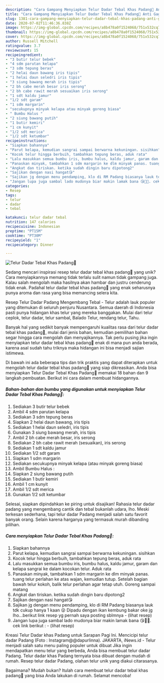 ```yaml
---
description: "Cara Gampang Menyiapkan Telur Dadar Tebal Khas Padang🐣 Anti Gagal"
title: "Cara Gampang Menyiapkan Telur Dadar Tebal Khas Padang🐣 Anti Gagal"
slug: 1381-cara-gampang-menyiapkan-telur-dadar-tebal-khas-padang-anti-gagal
date: 2020-07-02T11:46:36.838Z
image: https://img-global.cpcdn.com/recipes/a8b478a0f1524068/751x532cq70/telur-dadar-tebal-khas-padang🐣-foto-resep-utama.jpg
thumbnail: https://img-global.cpcdn.com/recipes/a8b478a0f1524068/751x532cq70/telur-dadar-tebal-khas-padang🐣-foto-resep-utama.jpg
cover: https://img-global.cpcdn.com/recipes/a8b478a0f1524068/751x532cq70/telur-dadar-tebal-khas-padang🐣-foto-resep-utama.jpg
author: Russell Mitchell
ratingvalue: 3.7
reviewcount: 15
recipeingredient:
- "3 butir telur bebek"
- "4 sdm parutan kelapa"
- "3 sdm tepung beras"
- "2 helai daun bawang iris tipis"
- "1 helai daun seledri iris tipis"
- "3 siung bawang merah iris tipis"
- "2 bh cabe merah besar iris serong"
- "2 bh cabe rawit merah sesuaikan iris serong"
- "1 sdt kaldu jamur"
- "1/2 sdt garam"
- "1 sdm margarin"
- "secukupnya minyak kelapa atau minyak goreng biasa"
- " Bumbu Halus "
- "2 siung bawang putih"
- "1 butir kemiri"
- "1 cm kunyit"
- "1/2 sdt merica"
- "1/2 sdt ketumbar"
recipeinstructions:
- "Siapkan bahannya"
- "Parut kelapa, kemudian sangrai sampai berwarna kekuningan. sisihkan"
- "Kocok telur hingga berbuih, tambahkan tepung beras, aduk rata"
- "Lalu masukkan semua bumbu iris, bumbu halus, kaldu jamur, garam dan kelapa sangrai ke dalam kocokan telur. Aduk rata"
- "Panaskan minyak, tambahkan 1 sdm margarin ke dlm minyak panas. tuang telur perlahan ke atas wajan, kemudian tutup. Setelah bagian bawah telur kokoh, balik telur perlahan agar tetap utuh. Goreng sampai matang"
- "Angkat dan tiriskan. ketika sudah dingin baru dipotong2"
- "Sajikan dengan nasi hangat😘"
- "Sajikan jg dengan menu pendamping, klo di RM Padang biasanya lauk tdk cukup hanya 1 kaan 😜 Dipadu dengan ikan kembung bakar oke jg lho...berikut link resep yg pernah saya posting sblmnya             (lihat resep)"
- "Jangan lupa juga sambal lado mudonya biar makin lamak bana 😘🥰🤤. cek link berikut :             (lihat resep)"
categories:
- Resep
tags:
- telur
- dadar
- tebal

katakunci: telur dadar tebal 
nutrition: 147 calories
recipecuisine: Indonesian
preptime: "PT15M"
cooktime: "PT30M"
recipeyield: "1"
recipecategory: Dinner

---
```



![Telur Dadar Tebal Khas Padang🐣](https://img-global.cpcdn.com/recipes/a8b478a0f1524068/751x532cq70/telur-dadar-tebal-khas-padang🐣-foto-resep-utama.jpg)

Sedang mencari inspirasi resep telur dadar tebal khas padang🐣 yang unik? Cara menyiapkannya memang tidak terlalu sulit namun tidak gampang juga. Kalau salah mengolah maka hasilnya akan hambar dan justru cenderung tidak enak. Padahal telur dadar tebal khas padang🐣 yang enak seharusnya punya aroma dan rasa yang bisa memancing selera kita.

Resep Telur Dadar Padang Mengembang Tebal - Telur adalah lauk populer yang ditemukan di seluruh penjuru Nusantara. Semua daerah di Indonesia pasti punya hidangan khas telur yang mereka banggakan. Mulai dari telur ceplok, telur dadar, telur sambal, Balado Telur, rendang telur, Tahu.

Banyak hal yang sedikit banyak mempengaruhi kualitas rasa dari telur dadar tebal khas padang🐣, mulai dari jenis bahan, kemudian pemilihan bahan segar hingga cara mengolah dan menyajikannya. Tak perlu pusing jika ingin menyiapkan telur dadar tebal khas padang🐣 enak di mana pun anda berada, karena asal sudah tahu triknya maka hidangan ini bisa menjadi sajian istimewa.


Di bawah ini ada beberapa tips dan trik praktis yang dapat diterapkan untuk mengolah telur dadar tebal khas padang🐣 yang siap dikreasikan. Anda bisa menyiapkan Telur Dadar Tebal Khas Padang🐣 memakai 18 bahan dan 9 langkah pembuatan. Berikut ini cara dalam membuat hidangannya.

<!--inarticleads1-->

##### Bahan-bahan dan bumbu yang digunakan untuk menyiapkan Telur Dadar Tebal Khas Padang🐣:

1. Sediakan 3 butir telur bebek
1. Ambil 4 sdm parutan kelapa
1. Sediakan 3 sdm tepung beras
1. Siapkan 2 helai daun bawang, iris tipis
1. Sediakan 1 helai daun seledri, iris tipis
1. Gunakan 3 siung bawang merah, iris tipis
1. Ambil 2 bh cabe merah besar, iris serong
1. Sediakan 2 bh cabe rawit merah (sesuaikan), iris serong
1. Sediakan 1 sdt kaldu jamur
1. Sediakan 1/2 sdt garam
1. Siapkan 1 sdm margarin
1. Sediakan secukupnya minyak kelapa (atau minyak goreng biasa)
1. Ambil  Bumbu Halus :
1. Siapkan 2 siung bawang putih
1. Sediakan 1 butir kemiri
1. Ambil 1 cm kunyit
1. Ambil 1/2 sdt merica
1. Gunakan 1/2 sdt ketumbar


Selesai, siapkan dipindahkan ke piring untuk disajikan! Rahasia telur dadar padang yang mengembang cantik dan tebal bukanlah udara, lho. Meski terkesan sederhana, tapi telur dadar Padang menjadi salah satu favorit banyak orang. Selain karena harganya yang termasuk murah dibanding pilihan. 

<!--inarticleads2-->

##### Cara menyiapkan Telur Dadar Tebal Khas Padang🐣:

1. Siapkan bahannya
1. Parut kelapa, kemudian sangrai sampai berwarna kekuningan. sisihkan
1. Kocok telur hingga berbuih, tambahkan tepung beras, aduk rata
1. Lalu masukkan semua bumbu iris, bumbu halus, kaldu jamur, garam dan kelapa sangrai ke dalam kocokan telur. Aduk rata
1. Panaskan minyak, tambahkan 1 sdm margarin ke dlm minyak panas. tuang telur perlahan ke atas wajan, kemudian tutup. Setelah bagian bawah telur kokoh, balik telur perlahan agar tetap utuh. Goreng sampai matang
1. Angkat dan tiriskan. ketika sudah dingin baru dipotong2
1. Sajikan dengan nasi hangat😘
1. Sajikan jg dengan menu pendamping, klo di RM Padang biasanya lauk tdk cukup hanya 1 kaan 😜 Dipadu dengan ikan kembung bakar oke jg lho...berikut link resep yg pernah saya posting sblmnya -             (lihat resep)
1. Jangan lupa juga sambal lado mudonya biar makin lamak bana 😘🥰🤤. cek link berikut : -             (lihat resep)


Kreasi Telur Dadar khas Padang untuk Sarapan Pagi Ini. Mencicipi telur dadar Padang (Foto : Instagram@@dapurlinna). JAKARTA, iNews.id - Telur menjadi salah satu menu paling populer untuk dibuat Jika ingin mendapatkan menu telur yang berbeda, Anda bisa membuat telur dadar Padang. Telur dadar khas Padang ternyata bisa dibuat dengan mudah di rumah. Resep telur dadar Padang, olahan telur unik yang diakui citarasanya. 

Bagaimana? Mudah bukan? Itulah cara membuat telur dadar tebal khas padang🐣 yang bisa Anda lakukan di rumah. Selamat mencoba!

